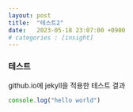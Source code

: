 ```yaml
---
layout: post
title:  "테스트2"
date:   2023-05-18 23:07:00 +0900
# categories : [insight]
---
```


### 테스트
github.io에 jekyll을 적용한 테스트 결과

```js
console.log("hello world")
```